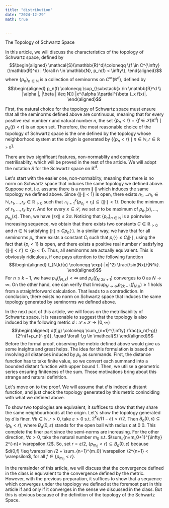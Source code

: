 ```yaml
---
title: "distribution"
date: "2024-12-29"
math: true


---
```



The Topology of Schwartz Space

In this article, we will discuss the characteristics of the topology of
Schwartz space, defined by $$\begin{aligned}
    \mathcal{S}(\mathbb{R}^d)\coloneqq \{f \in C^{\infty}(\mathbb{R}^d) | \forall n \in \mathbb{N}, p_n(f) < \infty\}, 
  \end{aligned}$$ where $\{p_n\}_{n \in \mathbb{N}}$ is a collection of
seminorms on $C^{\infty}(\mathbb{R}^d)$, defined by $$\begin{aligned}
    p_n(f) \coloneqq \sup_{\substack{x \in \mathbb{R}^d \\ |\alpha |, |\beta | \leq N}} |x^{\alpha }\partial^{\beta }_x f(x)|.
  \end{aligned}$$

First, the natural choice for the topology of Schwartz space must ensure
that all the seminorms defined above are continuous, meaning that for
every positive real number $r$ and natural number $n$, the set
$\{p_n < r \}= \{f \in \mathcal{S}(\mathbb{R}^d) \mid p_n(f) <r\}$ is an
open set. Therefore, the most reasonable choice of the topology of
Schwartz space is the one defined by the topology whose neighborhood
system at the origin is generated by
$\{\{p_n<r\}\mid n \in \mathbb{N}, r \in \mathbb{R}_{>0} \}$.

There are two significant features, non-normablity and complete
metrilisablity, which will be proved in the rest of the article. We will
adopt the notation $S$ for the Schwartz space on $\mathbb{R}^d$.

Let's start with the easier one, non-normablity, meaning that there is
no norm on Schwartz space that induces the same topology we defined
above. Suppose not, i.e. assume there is a norm $\| \cdot \|$ which
induces the same topology we defined above. Since $\{\| \cdot \| < 1 \}$
is open, there exists
$n_1, \ldots n_k \in \mathbb{N}, r_1, \ldots , r_k \in \mathbb{R}_{>0}$
such that
$\cap _{i=1}^{k}\{p_{n_i}< r_i\} \subseteq \{\|\cdot \| < 1 \}$. Denote
the minimum of $r_1, \ldots , r_k$ by $r$. And for every
$x \in \mathcal{S}$, we set $\alpha$ to be maximum of
$p_{n_1}(x), \ldots , p_{n_k}(x)$. Then, we have $\|rx \| \leq 2\alpha$.
Noticing that $\{p_n\}_{n \in \mathbb{N}}$ is a pointwise increasing
sequence, we obtain that there exists two constants
$C \in \mathbb{R}_{>0}$ and $n \in \mathbb{N}$ satisfying
$\| \cdot \| \leq C p_n(\cdot)$. In a similar way, we have that for all
seminorms $p_i$, there exists a constant $C_i$ such that
$p_i(\cdot) \leq C_i \|\cdot \|$, using the fact that $\{p_i < 1\}$ is
open, and there exists a positive real number $r'$ satisfying
$\{\|\cdot\| < r' \} \subseteq \{p_i <1\}$. Thus, all seminorms are
actually equivalent. This is obviously ridiculous, if one pays attention
to the following function $$\begin{aligned}
    f_{N,k}(x) \coloneqq  \exp(-|x|^2) \frac{\sin(Nx)}{N^k}.
  \end{aligned}$$ For $n\leq k-1$, we have $p_n(f_{N,k}) < \infty$ and
$p_n(f_{N,2k+1})$ converges to $0$ as $N \to \infty$. On the other hand,
one can verify that $\limsup_{N \to  \infty} p_{2k+1}(f_{N,k}) \geq 1$
holds from a straightforward calculation. That leads to a contradiction.
In conclusion, there exists no norm on Schwartz space that induces the
same topology generated by seminorms we defined above.

In the next part of this article, we will focus on the metrilisability
of Schwartz space. It is reasonable to suggest that the topology is also
induced by the following metric
$d: \mathcal{S}\times \mathcal{S}\to [0, \infty)$ $$\begin{aligned}
    d(f,g) \coloneqq  \sum_{n=1}^{\infty} \frac{p_n(f-g)}{2^n(1+p_n(f-g))}, \quad \forall f,g \in \mathcal{S}
  \end{aligned}$$ Before the formal proof, observing the metric defined
above would give us some insights and great helps. The idea for this
formulation is based on involving all distances induced by $p_k$ as
summands. First, the distance function has to take finite value, so we
convert each summand into a bounded distant function with upper bound
$1$. Then, we utilise a geometric series ensuring finiteness of the sum.
Those motivations bring about this strange and natural definition.

Let's move on to the proof. We will assume that $d$ is indeed a distant
function, and just check the topology generated by this metric
coninciding with what we defined above.

To show two topologies are equivalent, it suffices to show that they
share the same neighbourhoods at the origin. Let's show the topology
generated by $d$ is finer. $\forall k \in \mathbb{N}, r>0$, take
$\varepsilon >0$ s.t. $2^k \varepsilon /(1-\varepsilon ) < r /2$. Then
$B_d (0, \varepsilon ) \subseteq \{p_k < r\}$, where
$B_d(0,\varepsilon )$ stands for the open ball with radius $\varepsilon$
at 0 $0$. This complete the finer part since the semi-norms are
increasing. For the other direction, $\forall \varepsilon >0$, take the
natural number $m_0$ s.t.
$\sum_{n=m_0+1}^{\infty} 2^{-n}< \varepsilon /2$. So, set
$r = \varepsilon /2$, $\{p_{m_0} < r\} \subseteq B_d(0, \varepsilon )$
because
$d(0,f) \leq \varepsilon /2 + \sum_{n=1}^{m_0} \varepsilon /2^{n+1} < \varepsilon$,
for all $f \in \{p_{m_0}< r\}$.

In the remainder of this article, we will discuss that the convergence
defined in the class is equivalent to the convergence defined by the
metric. However, with the previous preparation, it suffices to show that
a sequence which converges under the topology we defined at the foremost
part in this article if and only if it converges in the sense we
discussed in the class. But this is obvious because of the definition of
the topology of the Schwartz Space.
